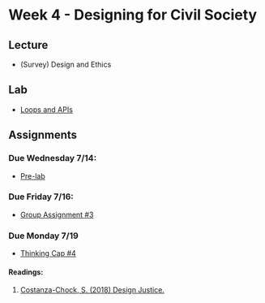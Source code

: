 # Week 4 - Designing for Civil Society

## Lecture
- (Survey) Design and Ethics
<!-- - (./Materials/AA191_S_W6_Lecture_6.pdf) -->

## Lab
-  [Loops and APIs](./Lab/readme.md)

## Assignments

### Due Wednesday 7/14:
- [Pre-lab](./Lab/pre-lab.md)
### Due Friday 7/16:
- [Group Assignment #3](../Week_03/Materials/group_assignment.md)

### Due Monday 7/19
- [Thinking Cap #4](Materials/thinking-cap.md)
#### Readings:
1. [Costanza-Chock, S. (2018) Design Justice.](./Materials/Design_Justice.pdf)
